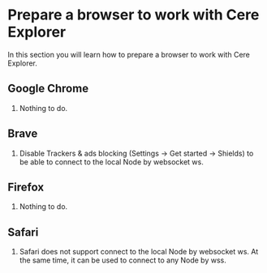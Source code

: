 # Prepare a browser to work with Cere Explorer

In this section you will learn how to prepare a browser to work with Cere Explorer.

## Google Chrome

1. Nothing to do.

## Brave

1. Disable Trackers & ads blocking (Settings -> Get started -> Shields) to be able to connect to the local Node by websocket ws.

## Firefox

1. Nothing to do.

## Safari

1. Safari does not support connect to the local Node by websocket ws. At the same time, it can be used to connect to any Node by wss.
